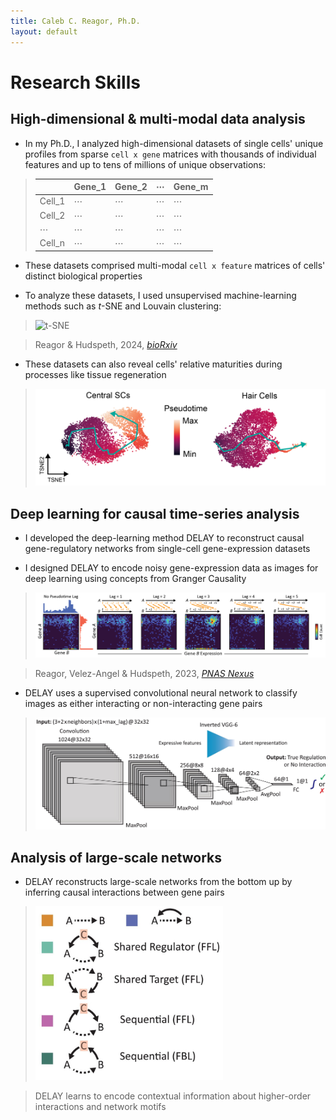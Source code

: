 ```yaml
---
title: Caleb C. Reagor, Ph.D.
layout: default
---
```



# Research Skills
## High-dimensional & multi-modal data analysis
- In my Ph.D., I analyzed high-dimensional datasets of single cells' unique profiles from sparse `cell x gene` matrices with thousands of individual features and up to tens of millions of unique observations:

> |          | Gene_1 | Gene_2 | ⋯   | Gene_m |
> |----------|--------|--------|-----|--------|
> | Cell_1   |   ⋯    |   ⋯    | ⋯   |   ⋯    |
> | Cell_2   |   ⋯    |   ⋯    | ⋯   |   ⋯    |
> | ⋯        |   ⋯    |   ⋯    | ⋯   |   ⋯    |
> | Cell_n   |   ⋯    |   ⋯    |  ⋯   |   ⋯    |

- These datasets comprised multi-modal `cell x feature` matrices of cells' distinct biological properties

- To analyze these datasets, I used unsupervised machine-learning methods such as *t*-SNE and Louvain clustering:

> <img src="images/tsne-neuromast-annotated.svg" alt="t-SNE" width="400">

> Reagor & Hudspeth, 2024, [*bioRxiv*](https://doi.org/10.1101/2024.10.15.618534)

- These datasets can also reveal cells' relative maturities during processes like tissue regeneration

> <img src="images/slingshot-pseudotime.png" alt="Pseudotime" width="600"> 

## Deep learning for causal time-series analysis

- I developed the deep-learning method DELAY to reconstruct causal gene-regulatory networks from single-cell gene-expression datasets

- I designed DELAY to encode noisy gene-expression data as images for deep learning using concepts from Granger Causality 

> ![DELAY](images/DELAY.png)

> Reagor, Velez-Angel & Hudspeth, 2023, [*PNAS Nexus*](https://doi.org/10.1093/pnasnexus/pgad113)

- DELAY uses a supervised convolutional neural network to classify images as either interacting or non-interacting gene pairs

> <img src="images/DELAY-fig1b.jpeg" alt="DELAY CNN" width="800">

## Analysis of large-scale networks

- DELAY reconstructs large-scale networks from the bottom up by inferring causal interactions between gene pairs

> <img src="images/DELAY-fig3a.jpeg" alt="Network motifs" width="300">

> DELAY learns to encode contextual information about higher-order interactions and network motifs
